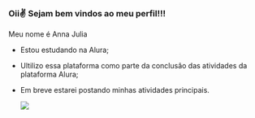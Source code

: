 ### Oii✌ Sejam bem vindos ao meu perfil!!!

Meu nome é Anna Julia

- Estou estudando na Alura;
- Ultilizo essa plataforma como parte da conclusâo das atividades da plataforma Alura;
- Em breve estarei postando minhas atividades principais.

  

  ![](https://media1.tenor.com/m/8yQGBBHCHlcAAAAd/boy-math.gif)
  
  

